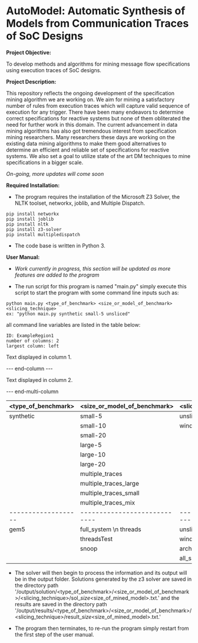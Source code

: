 # AutoModel: Automatic Synthesis of Models from Communication Traces of SoC Designs

**Project Objective:**

To develop methods and algorithms for mining message flow specifications using execution traces of SoC designs.

**Project Description:** 

This repository reflects the ongoing development of the specification mining algorithm we are working on. We aim for mining a satisfactory number of rules from execution traces which will capture valid sequence of execution for any trigger. There have been many endeavors to determine correct specifications for reactive systems but none of them obliterated the need for further work in this domain. The current advancement in data mining algorithms has also got tremendous interest from specification mining researchers. Many researchers these days are working on the existing data mining algorithms to make them good alternatives to determine an efficient and reliable set of specifications for reactive systems. We also set a goal to utilize state of the art DM techniques to mine specifications in a bigger scale.   

*On-going, more updates will come soon*

**Required Installation:** 

* The program requires the installation of the Microsoft Z3 Solver, the 
NLTK toolset, networkx, joblib, and Multiple Dispatch. 

```
pip install networkx
pip install joblib
pip install nltk
pip install z3-solver
pip install multipledispatch
```
* The code base is written in Python 3.

**User Manual:** 

* *Work currently in progress, this section will be updated as more features are added to the program*

* The run script for this program is named "main.py" simply execute this script
to start the program with some command line inputs such as:

```
python main.py <type_of_benchmark> <size_or_model_of_benchmark> <slicing_technique>
ex: "python main.py synthetic small-5 unsliced"
```
all command line variables are listed in the table below:

```start-multi-column
ID: ExampleRegion1
number of columns: 2
largest column: left
```

Text displayed in column 1.

--- end-column ---

Text displayed in column 2.

--- end-multi-column

| <type_of_benchmark> | <size_or_model_of_benchmark> | <slicing_technique>  |
| ------------------- | ---------------------------- | -------------------- |
| synthetic           | small-5                      | unsliced             |
|                     | small-10                     | window_sliced        |
|                     | small-20                     |                      |
|                     | large-5                      |                      |
|                     | large-10                     |                      |
|                     | large-20                     |                      |
|                     | multiple_traces              |                      |
|                     | multiple_traces_large        |                      | 
|                     | multiple_traces_small        |                      |
|                     | multiple_traces_mix          |                      |
| ------------------- | ---------------------------- | -------------------- |
| gem5                | full_system \n threads       | unsliced             |
|                     | threadsTest                  | window_sliced        |
|                     | snoop                        | architectural_sliced |
|                     |                              | all_sliced           |


* The solver will then begin to process the information and its output will be in the output folder. Solutions generated by the z3 solver are saved in the directory path '/output/solution/<type_of_benchmark>/<size_or_model_of_benchmark>/<slicing_technique>/sol_<number>_size_<size_of_mined_model>.txt.' and the results are saved in the directory path '/output/results/<type_of_benchmark>/<size_or_model_of_benchmark>/<slicing_technique>/result_<number>_size_<size_of_mined_model>.txt.'


* The program then terminates, to re-run the program simply restart from the first step
of the user manual.

